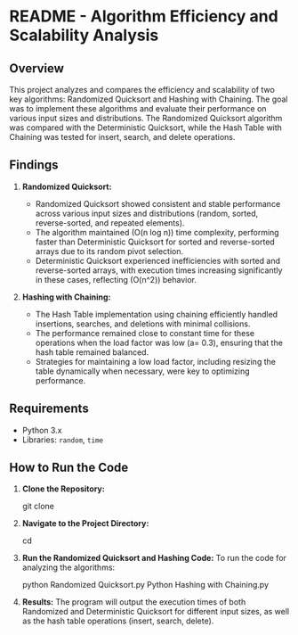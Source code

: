 # README - Algorithm Efficiency and Scalability Analysis

## Overview
This project analyzes and compares the efficiency and scalability of two key algorithms: Randomized Quicksort and Hashing with Chaining. The goal was to implement these algorithms and evaluate their performance on various input sizes and distributions. The Randomized Quicksort algorithm was compared with the Deterministic Quicksort, while the Hash Table with Chaining was tested for insert, search, and delete operations.

## Findings
1. **Randomized Quicksort:**
   - Randomized Quicksort showed consistent and stable performance across various input sizes and distributions (random, sorted, reverse-sorted, and repeated elements).
   - The algorithm maintained (O(n log n)) time complexity, performing faster than Deterministic Quicksort for sorted and reverse-sorted arrays due to its random pivot selection.
   - Deterministic Quicksort experienced inefficiencies with sorted and reverse-sorted arrays, with execution times increasing significantly in these cases, reflecting (O(n^2)) behavior.

2. **Hashing with Chaining:**
   - The Hash Table implementation using chaining efficiently handled insertions, searches, and deletions with minimal collisions.
   - The performance remained close to constant time for these operations when the load factor was low (a= 0.3), ensuring that the hash table remained balanced.
   - Strategies for maintaining a low load factor, including resizing the table dynamically when necessary, were key to optimizing performance.

## Requirements
- Python 3.x
- Libraries: `random`, `time`

## How to Run the Code

1. **Clone the Repository:**
 
   git clone <repository-link>


2. **Navigate to the Project Directory:**

   cd <project-directory>
   

3. **Run the Randomized Quicksort and Hashing Code:**
   To run the code for analyzing the algorithms:

   python Randomized Quicksort.py
   Python Hashing with Chaining.py



4. **Results:**
   The program will output the execution times of both Randomized and Deterministic Quicksort for different input sizes, as well as the hash table operations (insert, search, delete).
